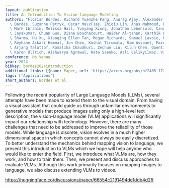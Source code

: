 ```yaml
---
layout: publication
title: An Introduction To Vision-language Modeling
authors: "Florian Bordes, Richard Yuanzhe Pang, Anurag Ajay, Alexander C. Li, Adrien\
  \ Bardes, Suzanne Petryk, Oscar Ma\xF1as, Zhiqiu Lin, Anas Mahmoud, Bargav Jayaraman,\
  \ Mark Ibrahim, Melissa Hall, Yunyang Xiong, Jonathan Lebensold, Candace Ross, Srihari\
  \ Jayakumar, Chuan Guo, Diane Bouchacourt, Haider Al-tahan, Karthik Padthe, Vasu\
  \ Sharma, Hu Xu, Xiaoqing Ellen Tan, Megan Richards, Samuel Lavoie, Pietro Astolfi,\
  \ Reyhane Askari Hemmat, Jun Chen, Kushal Tirumala, Rim Assouel, Mazda Moayeri,\
  \ Arjang Talattof, Kamalika Chaudhuri, Zechun Liu, Xilun Chen, Quentin Garrido,\
  \ Karen Ullrich, Aishwarya Agrawal, Kate Saenko, Asli Celikyilmaz, Vikas Chandra"
conference: No Venue
year: 2024
bibkey: bordes2024introduction
additional_links: [{name: Paper, url: 'https://arxiv.org/abs/hf2405.17247'}]
tags: ["Applications"]
short_authors: Bordes et al.
---
```

Following the recent popularity of Large Language Models (LLMs), several attempts have been made to extend them to the visual domain. From having a visual assistant that could guide us through unfamiliar environments to generative models that produce images using only a high-level text description, the vision-language model (VLM) applications will significantly impact our relationship with technology. However, there are many challenges that need to be addressed to improve the reliability of those models. While language is discrete, vision evolves in a much higher dimensional space in which concepts cannot always be easily discretized. To better understand the mechanics behind mapping vision to language, we present this introduction to VLMs which we hope will help anyone who would like to enter the field. First, we introduce what VLMs are, how they work, and how to train them. Then, we present and discuss approaches to evaluate VLMs. Although this work primarily focuses on mapping images to language, we also discuss extending VLMs to videos.

https://huggingface.co/discussions/paper/66554c2191494de1ddb4d2ff